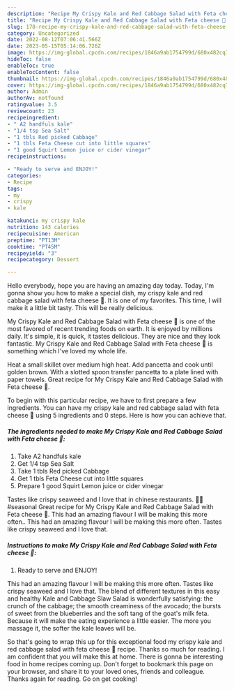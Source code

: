 ```yaml
---
description: "Recipe My Crispy Kale and Red Cabbage Salad with Feta cheese 💚 the Very Delicious}"
title: "Recipe My Crispy Kale and Red Cabbage Salad with Feta cheese 💚 the Very Delicious}"
slug: 178-recipe-my-crispy-kale-and-red-cabbage-salad-with-feta-cheese-the-very-delicious
category: Uncategorized
date: 2022-08-12T07:06:41.566Z
date: 2023-05-15T05:14:06.726Z
image: https://img-global.cpcdn.com/recipes/1846a9ab1754799d/680x482cq70/my-crispy-kale-and-red-cabbage-salad-with-feta-cheese-recipe-main-photo.jpg
hideToc: false
enableToc: true
enableTocContent: false
thumbnail: https://img-global.cpcdn.com/recipes/1846a9ab1754799d/680x482cq70/my-crispy-kale-and-red-cabbage-salad-with-feta-cheese-recipe-main-photo.jpg
cover: https://img-global.cpcdn.com/recipes/1846a9ab1754799d/680x482cq70/my-crispy-kale-and-red-cabbage-salad-with-feta-cheese-recipe-main-photo.jpg
author: Admin
authorAv: notfound
ratingvalue: 3.5
reviewcount: 23
recipeingredient:
- " A2 handfuls kale"
- "1/4 tsp Sea Salt"
- "1 tbls Red picked Cabbage"
- "1 tbls Feta Cheese cut into little squares"
- "1 good Squirt Lemon juice or cider vinegar"
recipeinstructions:

- "Ready to serve and ENJOY!"
categories:
- Recipe
tags:
- my
- crispy
- kale

katakunci: my crispy kale 
nutrition: 143 calories
recipecuisine: American
preptime: "PT13M"
cooktime: "PT45M"
recipeyield: "3"
recipecategory: Dessert

---
```



Hello everybody, hope you are having an amazing day today. Today, I'm gonna show you how to make a special dish, my crispy kale and red cabbage salad with feta cheese 💚. It is one of my favorites. This time, I will make it a little bit tasty. This will be really delicious.

My Crispy Kale and Red Cabbage Salad with Feta cheese 💚 is one of the most favored of recent trending foods on earth. It is enjoyed by millions daily. It's simple, it is quick, it tastes delicious. They are nice and they look fantastic. My Crispy Kale and Red Cabbage Salad with Feta cheese 💚 is something which I've loved my whole life.

Heat a small skillet over medium high heat. Add pancetta and cook until golden brown. With a slotted spoon transfer pancetta to a plate lined with paper towels. Great recipe for My Crispy Kale and Red Cabbage Salad with Feta cheese 💚.


To begin with this particular recipe, we have to first prepare a few ingredients. You can have my crispy kale and red cabbage salad with feta cheese 💚 using 5 ingredients and 0 steps. Here is how you can achieve that.

<!--inarticleads1-->

##### The ingredients needed to make My Crispy Kale and Red Cabbage Salad with Feta cheese 💚:

1. Take  A2 handfuls kale
1. Get 1/4 tsp Sea Salt
1. Take 1 tbls Red picked Cabbage
1. Get 1 tbls Feta Cheese cut into little squares
1. Prepare 1 good Squirt Lemon juice or cider vinegar


Tastes like crispy seaweed and I love that in chinese restaurants. 🥰🥰 #seasonal Great recipe for My Crispy Kale and Red Cabbage Salad with Feta cheese 💚. This had an amazing flavour I will be making this more often.. This had an amazing flavour I will be making this more often. Tastes like crispy seaweed and I love that. 

<!--inarticleads2-->

##### Instructions to make My Crispy Kale and Red Cabbage Salad with Feta cheese 💚:


1. Ready to serve and ENJOY!

This had an amazing flavour I will be making this more often. Tastes like crispy seaweed and I love that. The blend of different textures in this easy and healthy Kale and Cabbage Slaw Salad is wonderfully satisfying: the crunch of the cabbage; the smooth creaminess of the avocado; the bursts of sweet from the blueberries and the soft tang of the goat&#39;s milk feta. Because it will make the eating experience a little easier. The more you massage it, the softer the kale leaves will be. 

So that's going to wrap this up for this exceptional food my crispy kale and red cabbage salad with feta cheese 💚 recipe. Thanks so much for reading. I am confident that you will make this at home. There is gonna be interesting food in home recipes coming up. Don't forget to bookmark this page on your browser, and share it to your loved ones, friends and colleague. Thanks again for reading. Go on get cooking!
